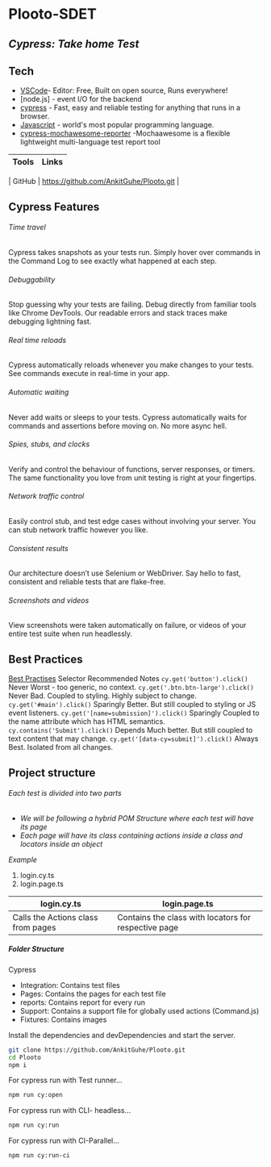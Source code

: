 # Plooto-SDET

## _Cypress: Take home Test_

## Tech

- [VSCode](code.visualstudio.com)- Editor: Free, Built on open source, Runs everywhere!
- [node.js] - event I/O for the backend
- [cypress](https://www.cypress.io/) - Fast, easy and reliable testing for anything that runs in a browser.
- [Javascript](https://www.javascript.com/) - world's most popular programming language.
- [cypress-mochawesome-reporter](https://github.com/LironEr/cypress-mochawesome-reporter) -Mochaawesome is a flexible lightweight multi-language test report tool

| Tools | Links |
| ----- | ----- |

| GitHub | https://github.com/AnkitGuhe/Plooto.git |

## Cypress Features

###### Time travel

Cypress takes snapshots as your tests run. Simply hover over commands in the Command Log to see exactly what happened at each step.

###### Debuggability

Stop guessing why your tests are failing. Debug directly from familiar tools like Chrome DevTools. Our readable errors and stack traces make debugging lightning fast.

###### Real time reloads

Cypress automatically reloads whenever you make changes to your tests. See commands execute in real-time in your app.

###### Automatic waiting

Never add waits or sleeps to your tests. Cypress automatically waits for commands and assertions before moving on. No more async hell.

###### Spies, stubs, and clocks

Verify and control the behaviour of functions, server responses, or timers. The same functionality you love from unit testing is right at your fingertips.

###### Network traffic control

Easily control stub, and test edge cases without involving your server. You can stub network traffic however you like.

###### Consistent results

Our architecture doesn’t use Selenium or WebDriver. Say hello to fast, consistent and reliable tests that are flake-free.

###### Screenshots and videos

View screenshots were taken automatically on failure, or videos of your entire test suite when run headlessly.

## Best Practices

[Best Practises](https://docs.cypress.io/guides/references/best-practices)
Selector Recommended Notes
`cy.get('button').click()` Never Worst - too generic, no context.
`cy.get('.btn.btn-large').click()` Never Bad. Coupled to styling. Highly subject to change.
`cy.get('#main').click()` Sparingly Better. But still coupled to styling or JS event listeners.
`cy.get('[name=submission]').click()` Sparingly Coupled to the name attribute which has HTML semantics.
`cy.contains('Submit').click()` Depends Much better. But still coupled to text content that may change.
`cy.get('[data-cy=submit]').click()` Always Best. Isolated from all changes.

## Project structure

###### _Each test is divided into two parts_

- _We will be following a hybrid POM Structure where each test will have its page_
- _Each page will have its class containing actions inside a class and locators inside an object_

_Example_

1. login.cy.ts
2. login.page.ts

| login.cy.ts                      |  login.page.ts                                        |
| ---------------------------------- | ---------------------------------------------------- |
| Calls the Actions class from pages | Contains the class with locators for respective page |

##### Folder Structure

Cypress

- Integration: Contains test files
- Pages: Contains the pages for each test file
- reports: Contains report for every run
- Support: Contains a support file for globally used actions (Command.js)
- Fixtures: Contains images

Install the dependencies and devDependencies and start the server.

```sh
git clone https://github.com/AnkitGuhe/Plooto.git
cd Plooto
npm i
```

For cypress run with Test runner...

```sh
npm run cy:open
```

For cypress run with CLI- headless...

```sh
npm run cy:run
```

For cypress run with CI-Parallel...

```sh
npm run cy:run-ci
```
